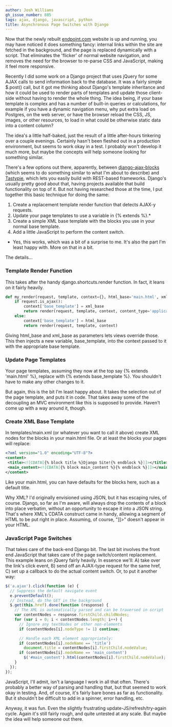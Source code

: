 ```yaml
---
author: Josh Williams
gh_issue_number: 885
tags: ajax, django, javascript, python
title: Asynchronous Page Switches with Django
---
```


Now that the newly rebuilt [endpoint.com](/) website is up and running, you may have noticed it does something fancy: internal links within the site are fetched in the background, and the page is replaced dynamically with a script.  That eliminates the 'flicker' of normal website navigation, and removes the need for the browser to re-parse CSS and JavaScript, making it feel more responsive.

Recently I did some work on a Django project that uses jQuery for some AJAX calls to send information back to the database. It was a fairly simple $.post() call, but it got me thinking about Django's template inheritance and how it could be used to render parts of templates and update those client-side without having to render the whole thing.  The idea being, if your base template is complex and has a number of built-in queries or calculations, for example if you have a dynamic navigation menu, why put extra load on Postgres, on the web server, or have the browser reload the CSS, JS, images, or other resources, to load in what could be otherwise static data into a content column?

The idea's a little half-baked, just the result of a little after-hours tinkering over a couple evenings.  Certainly hasn't been fleshed out in a production environment, but seems to work okay in a test.  I probably won't develop it much more, but maybe the concepts will help someone looking for something similar.

There's a few options out there, apparently, between [django-ajax-blocks](https://pypi.python.org/pypi/django-ajax-blocks/0.1a2) (which seems to do something similar to what I'm about to describe) and [Tastypie](http://tastypieapi.org/), which lets you easily build with REST-based frameworks.  Django's usually pretty good about that, having projects available that build functionality on top of it.  But not having researched those at the time, I put together this basic technique for doing the same:

1. Create a replacement template render function that detects AJAX-y requests.
1. Update your page templates to use a variable in {% extends %}.*
1. Create a simple XML base template with the blocks you use in your normal base template.
1. Add a little JavaScript to perform the content switch.

* Yes, this works, which was a bit of a surprise to me.  It's also the part I'm least happy with.  More on that in a bit.

The details...

### Template Render Function

This takes after the handy django.shortcuts.render function.  In fact, it leans on it fairly heavily.

```python
def my_render(request, template, context={}, html_base='main.html', xml_base='main.xml'):
    if request.is_ajax():
        context['base_template'] = xml_base
        return render(request, template, context, content_type='application/xml')
    else:
        context['base_template'] = html_base
        return render(request, template, context)
```

Giving html_base and xml_base as parameters lets views override those.  This then injects a new variable, base_template, into the context passed to it with the appropriate base template.

### Update Page Templates

Your page templates, assuming they now at the top say {% extends 'main.html' %}, replace with {% extends base_template %}.  You shouldn't have to make any other changes to it.

But again, this is the bit I'm least happy about.  It takes the selection out of the page template, and puts it in code.  That takes away some of the decoupling an MVC environment like this is supposed to provide.  Haven't come up with a way around it, though.

### Create XML Base Template

In templates/main.xml (or whatever you want to call it above) create XML nodes for the blocks in your main.html file.  Or at least the blocks your pages will replace:

```xml
<?xml version="1.0" encoding="UTF-8"?>
<content>
 <title><![CDATA[{% block title %}Django Site!{% endblock %}]]></title>
 <main_content><![CDATA[{% block main_content %}{% endblock %}]]></main_content>
</content>
```

Like your main.html, you can have defaults for the blocks here, such as a default title.

Why XML?  I'd originally envisioned using JSON, but it has escaping rules, of course.  Django, so far as I'm aware, will always drop the contents of a block into place verbatim, without an opportunity to escape it into a JSON string.  That's where XML's CDATA construct came in handy, allowing a segment of HTML to be put right in place.  Assuming, of course, "]]>" doesn't appear in your HTML.

### JavaScript Page Switches

That takes care of the back-end Django bit.  The last bit involves the front end JavaScript that takes care of the page switch/content replacement.  This example leans on jQuery fairly heavily.  In essence we'll: A) take over the link's click event, B) send off an AJAX-type request for the same href, C) set up a callback to do the actual content switch.  Or, to put it another way:

```javascript
$('a.ajax').click(function (e) {
  // Suppress the default navigate event
  e.preventDefault();
  // Instead, do the GET in the background
  $.get(this.href).done(function (response) {
    // The XML is automatically parsed and can be traversed in script
    var contentNodes = response.firstChild.childNodes;
    for (var i = 0; i < contentNodes.length; i++) {
      // Ignore any textNodes or other non-elements
      if (contentNodes[i].nodeType != 1) continue;

      // Handle each XML element appropriately:
      if (contentNodes[i].nodeName == 'title')
        document.title = contentNodes[i].firstChild.nodeValue;
      if (contentNodes[i].nodeName == 'main_content')
        $('#main_content').html(contentNodes[i].firstChild.nodeValue);
    }
  });
});
```

JavaScript, I'll admit, isn't a language I work in all that often.  There's probably a better way of parsing and handling that, but that seemed to work okay in testing.  And, of course, it's fairly bare bones as far as functionality.  But it shouldn't be difficult to add in a spinner, error handling, etc.

Anyway, it was fun.  Even the slightly frustrating update-JS/refresh/try-again cycle.  Again it's still fairly rough, and quite untested at any scale.  But maybe the idea will help someone out there.
